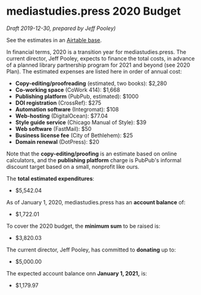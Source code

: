 # mediastudies.press 2020 Budget

*Draft 2019-12-30, prepared by Jeff Pooley)*

See the estimates in an [Airtable base](https://airtable.com/shrU3Dl6YOztL8Sqd/tblk3Zkk2nxAb1kkM?blocks=hide).

In financial terms, 2020 is a transition year for mediastudies.press. The current director, Jeff Pooley, expects to finance the total costs, in advance of a planned library partnership program for 2021 and beyond (see 2020 Plan). The estimated expenses are listed here in order of annual cost:

* **Copy-editing/proofreading** (estimated, two books): $2,280
* **Co-working space** (CoWork 414): $1,668
* **Publishing platform** (PubPub, estimated): $1000
* **DOI registration** (CrossRef): $275
* **Automation software** (Integromat): $108
* **Web-hosting** (DigitalOcean): $77.04
* **Style guide service** (Chicago Manual of Style): $39
* **Web software** (FastMail): $50
* **Business license fee** (City of Bethlehem): $25
* **Domain renewal** (DotPress): $20

Note that the **copy-editing/proofing** is an estimate based on online calculators, and the **publishing platform** charge is PubPub's informal discount target based on a small, nonprofit like ours.

The **total estimated expenditures**:

* $5,542.04

As of January 1, 2020, mediastudies.press has an **account balance** of:

* $1,722.01

To cover the 2020 budget, the **minimum sum** to be raised is:

* $3,820.03

The current director, Jeff Pooley, has committed to **donating** up to:

* $5,000.00

The expected account balance onn **January 1, 2021,** is:

* $1,179.97